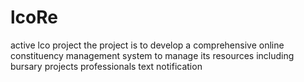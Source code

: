 # lcoRe
active lco project
the project is to develop a comprehensive online constituency management system to manage its resources including
bursary
projects
professionals
text notification
